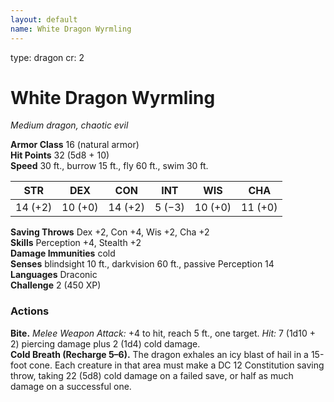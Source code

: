 ```yaml
---
layout: default
name: White Dragon Wyrmling
---
```

type: dragon
cr: 2

# White Dragon Wyrmling 
_Medium dragon, chaotic evil_

**Armor Class** 16 (natural armor)    
**Hit Points** 32 (5d8 + 10)    
**Speed** 30 ft., burrow 15 ft., fly 60 ft., swim 30 ft. 

| STR     | DEX     | CON     | INT     | WIS     | CHA     |
|---------|---------|---------|---------|---------|---------|
| 14 (+2) | 10 (+0) | 14 (+2) | 5 (−3)  | 10 (+0) | 11 (+0) |

**Saving Throws** Dex +2, Con +4, Wis +2, Cha +2    
**Skills** Perception +4, Stealth +2    
**Damage Immunities** cold    
**Senses** blindsight 10 ft., darkvision 60 ft., passive Perception 14    
**Languages** Draconic    
**Challenge** 2 (450 XP)

### Actions 
**Bite.** _Melee Weapon Attack:_ +4 to hit, reach 5 ft., one target. _Hit:_ 7 (1d10 + 2) piercing damage plus 2 (1d4) cold damage.    
**Cold Breath (Recharge 5–6).** The dragon exhales an icy blast of hail in a 15-foot cone. Each creature in that area must make a DC 12 Constitution saving throw, taking 22 (5d8) cold damage on a failed save, or half as much damage on a successful one.
